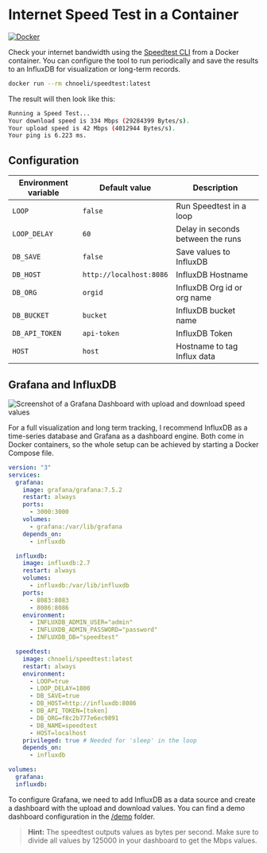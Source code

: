 # Internet Speed Test in a Container

[![Docker](https://img.shields.io/badge/Docker%20Hub-robinmanuelthiel/speedtest-blue.svg?logo=docker)](https://hub.docker.com/r/robinmanuelthiel/speedtest/)

Check your internet bandwidth using the [Speedtest CLI](https://www.speedtest.net/apps/cli) from a Docker container. You can configure the tool to run periodically and save the results to an InfluxDB for visualization or long-term records.

```bash
docker run --rm chnoeli/speedtest:latest
```

The result will then look like this:

```bash
Running a Speed Test...
Your download speed is 334 Mbps (29284399 Bytes/s).
Your upload speed is 42 Mbps (4012944 Bytes/s).
Your ping is 6.223 ms.
```

## Configuration

| Environment variable | Default value           | Description                       |
| -------------------- | ----------------------- | --------------------------------- |
| `LOOP`               | `false`                 | Run Speedtest in a loop           |
| `LOOP_DELAY`         | `60`                    | Delay in seconds between the runs |
| `DB_SAVE`            | `false`                 | Save values to InfluxDB           |
| `DB_HOST`            | `http://localhost:8086` | InfluxDB Hostname                 |
| `DB_ORG`             | `orgid`                 | InfluxDB Org id or org name       |
| `DB_BUCKET`          | `bucket`                | InfluxDB bucket name              |
| `DB_API_TOKEN`       | `api-token`             | InfluxDB Token                    |
| `HOST`               | `host`                  | Hostname to tag Influx data       |

## Grafana and InfluxDB

![Screenshot of a Grafana Dashboard with upload and download speed values](img/grafana.png)

For a full visualization and long term tracking, I recommend InfluxDB as a time-series database and Grafana as a dashboard engine. Both come in Docker containers, so the whole setup can be achieved by starting a Docker Compose file.

```yaml
version: "3"
services:
  grafana:
    image: grafana/grafana:7.5.2
    restart: always
    ports:
      - 3000:3000
    volumes:
      - grafana:/var/lib/grafana
    depends_on:
      - influxdb

  influxdb:
    image: influxdb:2.7
    restart: always
    volumes:
      - influxdb:/var/lib/influxdb
    ports:
      - 8083:8083
      - 8086:8086
    environment:
      - INFLUXDB_ADMIN_USER="admin"
      - INFLUXDB_ADMIN_PASSWORD="password"
      - INFLUXDB_DB="speedtest"

  speedtest:
    image: chnoeli/speedtest:latest
    restart: always
    environment:
      - LOOP=true
      - LOOP_DELAY=1800
      - DB_SAVE=true
      - DB_HOST=http://influxdb:8086
      - DB_API_TOKEN=[token]
      - DB_ORG=f8c2b777e6ec9891
      - DB_NAME=speedtest
      - HOST=localhost
    privileged: true # Needed for 'sleep' in the loop
    depends_on:
      - influxdb

volumes:
  grafana:
  influxdb:
```

To configure Grafana, we need to add InfluxDB as a data source and create a dashboard with the upload and download values. You can find a demo dashboard configuration in the [/demo](/demo) folder.

> **Hint:** The speedtest outputs values as bytes per second. Make sure to divide all values by 125000 in your dashboard to get the Mbps values.

